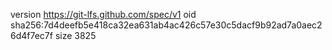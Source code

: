 version https://git-lfs.github.com/spec/v1
oid sha256:7d4deefb5e418ca32ea631ab4ac426c57e30c5dacf9b92ad7a0aec26d4f7ec7f
size 3825
